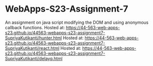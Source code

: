 # WebApps-S23-Assignment-7
An assignment on java script modifying the DOM and using anonymous callback functions.
Hosted at: https://44-563-web-apps-s23.github.io/44563-webapps-s23-assignment7-SupriyaKutikanti/hunter.html
Hosted at: https://44-563-web-apps-s23.github.io/44563-webapps-s23-assignment7-SupriyaKutikanti/react.html
Hosted at: https://44-563-web-apps-s23.github.io/44563-webapps-s23-assignment7-SupriyaKutikanti/delayq.html